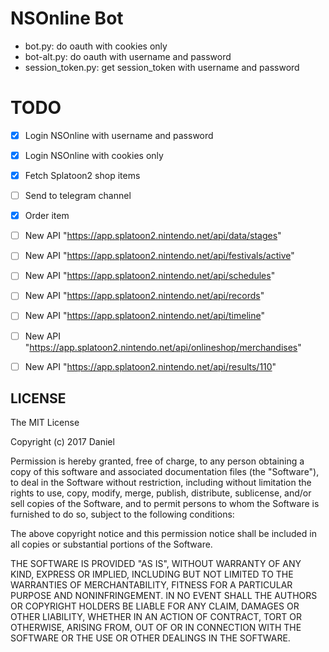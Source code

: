 # NSOnline Bot

- bot.py: do oauth with cookies only
- bot-alt.py: do oauth with username and password
- session\_token.py: get session\_token with username and password

# TODO

- [x] Login NSOnline with username and password
- [x] Login NSOnline with cookies only
- [x] Fetch Splatoon2 shop items
- [ ] Send to telegram channel
- [x] Order item

- [ ] New API "https://app.splatoon2.nintendo.net/api/data/stages"
- [ ] New API "https://app.splatoon2.nintendo.net/api/festivals/active"
- [ ] New API "https://app.splatoon2.nintendo.net/api/schedules"
- [ ] New API "https://app.splatoon2.nintendo.net/api/records"
- [ ] New API "https://app.splatoon2.nintendo.net/api/timeline"
- [ ] New API "https://app.splatoon2.nintendo.net/api/onlineshop/merchandises"
- [ ] New API "https://app.splatoon2.nintendo.net/api/results/110"

## LICENSE

The MIT License

Copyright (c) 2017 Daniel

Permission is hereby granted, free of charge, to any person obtaining a copy
of this software and associated documentation files (the "Software"), to deal
in the Software without restriction, including without limitation the rights
to use, copy, modify, merge, publish, distribute, sublicense, and/or sell
copies of the Software, and to permit persons to whom the Software is
furnished to do so, subject to the following conditions:

The above copyright notice and this permission notice shall be included in
all copies or substantial portions of the Software.

THE SOFTWARE IS PROVIDED "AS IS", WITHOUT WARRANTY OF ANY KIND, EXPRESS OR
IMPLIED, INCLUDING BUT NOT LIMITED TO THE WARRANTIES OF MERCHANTABILITY,
FITNESS FOR A PARTICULAR PURPOSE AND NONINFRINGEMENT. IN NO EVENT SHALL THE
AUTHORS OR COPYRIGHT HOLDERS BE LIABLE FOR ANY CLAIM, DAMAGES OR OTHER
LIABILITY, WHETHER IN AN ACTION OF CONTRACT, TORT OR OTHERWISE, ARISING FROM,
OUT OF OR IN CONNECTION WITH THE SOFTWARE OR THE USE OR OTHER DEALINGS IN
THE SOFTWARE.
